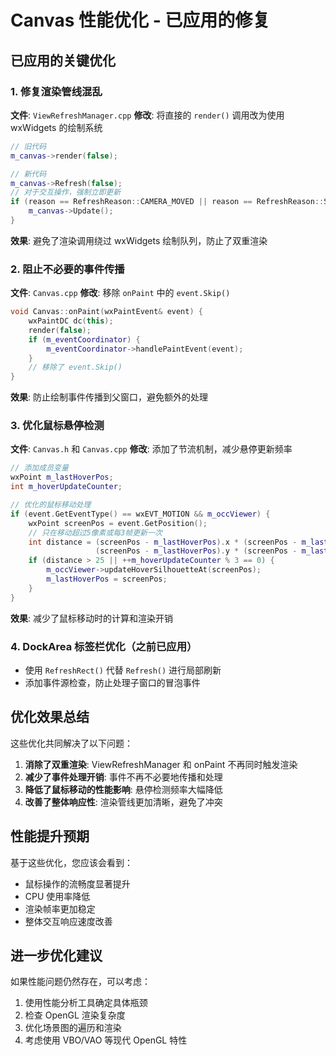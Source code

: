 # Canvas 性能优化 - 已应用的修复

## 已应用的关键优化

### 1. 修复渲染管线混乱
**文件**: `ViewRefreshManager.cpp`
**修改**: 将直接的 `render()` 调用改为使用 wxWidgets 的绘制系统
```cpp
// 旧代码
m_canvas->render(false);

// 新代码
m_canvas->Refresh(false);
// 对于交互操作，强制立即更新
if (reason == RefreshReason::CAMERA_MOVED || reason == RefreshReason::SELECTION_CHANGED) {
    m_canvas->Update();
}
```
**效果**: 避免了渲染调用绕过 wxWidgets 绘制队列，防止了双重渲染

### 2. 阻止不必要的事件传播
**文件**: `Canvas.cpp`
**修改**: 移除 `onPaint` 中的 `event.Skip()`
```cpp
void Canvas::onPaint(wxPaintEvent& event) {
    wxPaintDC dc(this);
    render(false);
    if (m_eventCoordinator) {
        m_eventCoordinator->handlePaintEvent(event);
    }
    // 移除了 event.Skip()
}
```
**效果**: 防止绘制事件传播到父窗口，避免额外的处理

### 3. 优化鼠标悬停检测
**文件**: `Canvas.h` 和 `Canvas.cpp`
**修改**: 添加了节流机制，减少悬停更新频率
```cpp
// 添加成员变量
wxPoint m_lastHoverPos;
int m_hoverUpdateCounter;

// 优化的鼠标移动处理
if (event.GetEventType() == wxEVT_MOTION && m_occViewer) {
    wxPoint screenPos = event.GetPosition();
    // 只在移动超过5像素或每3帧更新一次
    int distance = (screenPos - m_lastHoverPos).x * (screenPos - m_lastHoverPos).x + 
                   (screenPos - m_lastHoverPos).y * (screenPos - m_lastHoverPos).y;
    if (distance > 25 || ++m_hoverUpdateCounter % 3 == 0) {
        m_occViewer->updateHoverSilhouetteAt(screenPos);
        m_lastHoverPos = screenPos;
    }
}
```
**效果**: 减少了鼠标移动时的计算和渲染开销

### 4. DockArea 标签栏优化（之前已应用）
- 使用 `RefreshRect()` 代替 `Refresh()` 进行局部刷新
- 添加事件源检查，防止处理子窗口的冒泡事件

## 优化效果总结

这些优化共同解决了以下问题：

1. **消除了双重渲染**: ViewRefreshManager 和 onPaint 不再同时触发渲染
2. **减少了事件处理开销**: 事件不再不必要地传播和处理
3. **降低了鼠标移动的性能影响**: 悬停检测频率大幅降低
4. **改善了整体响应性**: 渲染管线更加清晰，避免了冲突

## 性能提升预期

基于这些优化，您应该会看到：
- 鼠标操作的流畅度显著提升
- CPU 使用率降低
- 渲染帧率更加稳定
- 整体交互响应速度改善

## 进一步优化建议

如果性能问题仍然存在，可以考虑：
1. 使用性能分析工具确定具体瓶颈
2. 检查 OpenGL 渲染复杂度
3. 优化场景图的遍历和渲染
4. 考虑使用 VBO/VAO 等现代 OpenGL 特性